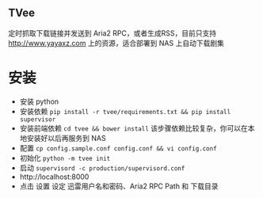 TVee
----

定时抓取下载链接并发送到 Aria2 RPC，或者生成RSS，目前只支持 http://www.yayaxz.com 上的资源，适合部署到 NAS 上自动下载剧集

安装
====

* 安装 python
* 安装依赖 `pip install -r tvee/requirements.txt && pip install supervisor`
* 安装前端依赖 `cd tvee && bower install` 该步骤依赖比较复杂，你可以在本地安装好以后再服务到 NAS
* 配置 `cp config.sample.conf config.conf && vi config.conf`
* 初始化 `python -m tvee init`
* 启动 `supervisord -c production/supervisord.conf`
* http://localhost:8000
* 点击 设置 设定 迅雷用户名和密码、Aria2 RPC Path 和 下载目录
